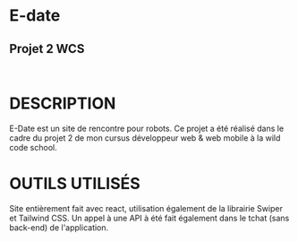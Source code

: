 <h1>E-date</h1>
<h2>Projet 2 WCS<h2/>





<a href="https://dulcet-cajeta-dc709b.netlify.app/"><img src="https://res.cloudinary.com/db2sa2bxv/image/upload/v1669972212/Home_edate_lhojrf.jpg" alt="" /></a>
  <br/>
  
  
  <h1>DESCRIPTION</h1>
  
  E-Date est un site de rencontre pour robots. Ce projet a été réalisé dans le cadre du projet 2 de mon cursus développeur web & web mobile à la wild code school. 

  <h1>OUTILS UTILISÉS</h1>
  
  Site entièrement fait avec react, utilisation également de la librairie Swiper et Tailwind CSS. Un appel à une API à été fait également dans le tchat (sans back-end) de l'application.
